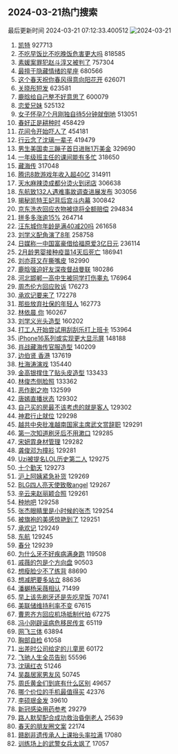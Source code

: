 ## 2024-03-21热门搜索 
最后更新时间 2024-03-21 07:12:33.400512 
![2024-03-21](https://imgs-storage.s3.us-east-005.backblazeb2.com/20240321/2024-03-21.png?versionId=4_z8fbbed132d73df8689c40f13_f111865eb56daf106_d20240320_m231232_c005_v0501018_t0044_u01710976352950) 
1. [凯特](https://s.weibo.com/weibo?q=%E5%87%AF%E7%89%B9&t=31&band_rank=29&Refer=top) 927713
1. [不吃早饭比不吃晚饭危害更大吗](https://s.weibo.com/weibo?q=%23%E4%B8%8D%E5%90%83%E6%97%A9%E9%A5%AD%E6%AF%94%E4%B8%8D%E5%90%83%E6%99%9A%E9%A5%AD%E5%8D%B1%E5%AE%B3%E6%9B%B4%E5%A4%A7%E5%90%97%23&t=31&band_rank=49&Refer=top) 818585
1. [素媛案罪犯赵斗淳又被判了](https://s.weibo.com/weibo?q=%23%E7%B4%A0%E5%AA%9B%E6%A1%88%E7%BD%AA%E7%8A%AF%E8%B5%B5%E6%96%97%E6%B7%B3%E5%8F%88%E8%A2%AB%E5%88%A4%E4%BA%86%23&t=31&band_rank=1&Refer=top) 757304
1. [最擅于隐藏情绪的星座](https://s.weibo.com/weibo?q=%E6%9C%80%E6%93%85%E4%BA%8E%E9%9A%90%E8%97%8F%E6%83%85%E7%BB%AA%E7%9A%84%E6%98%9F%E5%BA%A7&t=31&band_rank=2&Refer=top) 680566
1. [这个春天祝你春风得意向阳花开](https://s.weibo.com/weibo?q=%23%E8%BF%99%E4%B8%AA%E6%98%A5%E5%A4%A9%E7%A5%9D%E4%BD%A0%E6%98%A5%E9%A3%8E%E5%BE%97%E6%84%8F%E5%90%91%E9%98%B3%E8%8A%B1%E5%BC%80%23&t=31&band_rank=3&Refer=top) 626071
1. [关晓彤短发](https://s.weibo.com/weibo?q=%E5%85%B3%E6%99%93%E5%BD%A4%E7%9F%AD%E5%8F%91&t=31&band_rank=4&Refer=top) 623581
1. [鹿晗给自己整不好意思了](https://s.weibo.com/weibo?q=%23%E9%B9%BF%E6%99%97%E7%BB%99%E8%87%AA%E5%B7%B1%E6%95%B4%E4%B8%8D%E5%A5%BD%E6%84%8F%E6%80%9D%E4%BA%86%23&t=31&band_rank=5&Refer=top) 600079
1. [恋爱兄妹](https://s.weibo.com/weibo?q=%23%E6%81%8B%E7%88%B1%E5%85%84%E5%A6%B9%23&t=31&band_rank=6&Refer=top) 525132
1. [女子怀孕7个月刚独自待5分钟就倒地](https://s.weibo.com/weibo?q=%23%E5%A5%B3%E5%AD%90%E6%80%80%E5%AD%957%E4%B8%AA%E6%9C%88%E5%88%9A%E7%8B%AC%E8%87%AA%E5%BE%855%E5%88%86%E9%92%9F%E5%B0%B1%E5%80%92%E5%9C%B0%23&t=31&band_rank=7&Refer=top) 513051
1. [春好正是耕种时](https://s.weibo.com/weibo?q=%23%E6%98%A5%E5%A5%BD%E6%AD%A3%E6%98%AF%E8%80%95%E7%A7%8D%E6%97%B6%23&t=31&band_rank=3&Refer=top) 458429
1. [花间令开始吓人了](https://s.weibo.com/weibo?q=%23%E8%8A%B1%E9%97%B4%E4%BB%A4%E5%BC%80%E5%A7%8B%E5%90%93%E4%BA%BA%E4%BA%86%23&t=31&band_rank=19&Refer=top) 454181
1. [行云念了沈璃一辈子](https://s.weibo.com/weibo?q=%23%E8%A1%8C%E4%BA%91%E5%BF%B5%E4%BA%86%E6%B2%88%E7%92%83%E4%B8%80%E8%BE%88%E5%AD%90%23&t=31&band_rank=8&Refer=top) 419479
1. [男生美国卖三蹦子首日进账1万美金](https://s.weibo.com/weibo?q=%23%E7%94%B7%E7%94%9F%E7%BE%8E%E5%9B%BD%E5%8D%96%E4%B8%89%E8%B9%A6%E5%AD%90%E9%A6%96%E6%97%A5%E8%BF%9B%E8%B4%A61%E4%B8%87%E7%BE%8E%E9%87%91%23&t=31&band_rank=30&Refer=top) 329690
1. [一年级班主任的课间能有多忙](https://s.weibo.com/weibo?q=%23%E4%B8%80%E5%B9%B4%E7%BA%A7%E7%8F%AD%E4%B8%BB%E4%BB%BB%E7%9A%84%E8%AF%BE%E9%97%B4%E8%83%BD%E6%9C%89%E5%A4%9A%E5%BF%99%23&t=31&band_rank=9&Refer=top) 318650
1. [藏海传](https://s.weibo.com/weibo?q=%E8%97%8F%E6%B5%B7%E4%BC%A0&t=31&band_rank=10&Refer=top) 317048
1. [腾讯8款游戏年收入超40亿](https://s.weibo.com/weibo?q=%23%E8%85%BE%E8%AE%AF8%E6%AC%BE%E6%B8%B8%E6%88%8F%E5%B9%B4%E6%94%B6%E5%85%A5%E8%B6%8540%E4%BA%BF%23&t=31&band_rank=17&Refer=top) 314911
1. [天水麻辣烫成都分烫火到闭店](https://s.weibo.com/weibo?q=%23%E5%A4%A9%E6%B0%B4%E9%BA%BB%E8%BE%A3%E7%83%AB%E6%88%90%E9%83%BD%E5%88%86%E7%83%AB%E7%81%AB%E5%88%B0%E9%97%AD%E5%BA%97%23&t=31&band_rank=25&Refer=top) 306638
1. [东航致132人遇难事故调查进展发布](https://s.weibo.com/weibo?q=%23%E4%B8%9C%E8%88%AA%E8%87%B4132%E4%BA%BA%E9%81%87%E9%9A%BE%E4%BA%8B%E6%95%85%E8%B0%83%E6%9F%A5%E8%BF%9B%E5%B1%95%E5%8F%91%E5%B8%83%23&t=31&band_rank=11&Refer=top) 303056
1. [揭秘凯特王妃背后宫斗内幕](https://s.weibo.com/weibo?q=%23%E6%8F%AD%E7%A7%98%E5%87%AF%E7%89%B9%E7%8E%8B%E5%A6%83%E8%83%8C%E5%90%8E%E5%AE%AB%E6%96%97%E5%86%85%E5%B9%95%23&t=31&band_rank=12&Refer=top) 300842
1. [京东洗衣回应衣物被烧将全额赔偿](https://s.weibo.com/weibo?q=%23%E4%BA%AC%E4%B8%9C%E6%B4%97%E8%A1%A3%E5%9B%9E%E5%BA%94%E8%A1%A3%E7%89%A9%E8%A2%AB%E7%83%A7%E5%B0%86%E5%85%A8%E9%A2%9D%E8%B5%94%E5%81%BF%23&t=31&band_rank=13&Refer=top) 294834
1. [拼多多涨逾15%](https://s.weibo.com/weibo?q=%23%E6%8B%BC%E5%A4%9A%E5%A4%9A%E6%B6%A8%E9%80%BE15%25%23&t=31&band_rank=14&Refer=top) 264714
1. [汪东城你年龄是满40减20吗](https://s.weibo.com/weibo?q=%23%E6%B1%AA%E4%B8%9C%E5%9F%8E%E4%BD%A0%E5%B9%B4%E9%BE%84%E6%98%AF%E6%BB%A140%E5%87%8F20%E5%90%97%23&t=31&band_rank=15&Refer=top) 261658
1. [刘学义配角演了8年](https://s.weibo.com/weibo?q=%23%E5%88%98%E5%AD%A6%E4%B9%89%E9%85%8D%E8%A7%92%E6%BC%94%E4%BA%868%E5%B9%B4%23&t=31&band_rank=17&Refer=top) 258758
1. [日媒称一中国富豪借给福原爱3亿日元](https://s.weibo.com/weibo?q=%23%E6%97%A5%E5%AA%92%E7%A7%B0%E4%B8%80%E4%B8%AD%E5%9B%BD%E5%AF%8C%E8%B1%AA%E5%80%9F%E7%BB%99%E7%A6%8F%E5%8E%9F%E7%88%B13%E4%BA%BF%E6%97%A5%E5%85%83%23&t=31&band_rank=16&Refer=top) 236114
1. [2月龄男婴接种疫苗14天后死亡](https://s.weibo.com/weibo?q=%232%E6%9C%88%E9%BE%84%E7%94%B7%E5%A9%B4%E6%8E%A5%E7%A7%8D%E7%96%AB%E8%8B%9714%E5%A4%A9%E5%90%8E%E6%AD%BB%E4%BA%A1%23&t=31&band_rank=18&Refer=top) 186941
1. [刘亦菲又在撕嘴皮](https://s.weibo.com/weibo?q=%23%E5%88%98%E4%BA%A6%E8%8F%B2%E5%8F%88%E5%9C%A8%E6%92%95%E5%98%B4%E7%9A%AE%23&t=31&band_rank=19&Refer=top) 182990
1. [鹿晗强迫好友深夜督战曼联](https://s.weibo.com/weibo?q=%E9%B9%BF%E6%99%97%E5%BC%BA%E8%BF%AB%E5%A5%BD%E5%8F%8B%E6%B7%B1%E5%A4%9C%E7%9D%A3%E6%88%98%E6%9B%BC%E8%81%94&t=31&band_rank=20&Refer=top) 180286
1. [河北邯郸一高中生被同学打伤睾丸](https://s.weibo.com/weibo?q=%23%E6%B2%B3%E5%8C%97%E9%82%AF%E9%83%B8%E4%B8%80%E9%AB%98%E4%B8%AD%E7%94%9F%E8%A2%AB%E5%90%8C%E5%AD%A6%E6%89%93%E4%BC%A4%E7%9D%BE%E4%B8%B8%23&t=31&band_rank=21&Refer=top) 176964
1. [周杰伦方回应败诉](https://s.weibo.com/weibo?q=%23%E5%91%A8%E6%9D%B0%E4%BC%A6%E6%96%B9%E5%9B%9E%E5%BA%94%E8%B4%A5%E8%AF%89%23&t=31&band_rank=15&Refer=top) 176273
1. [承欢记要来了](https://s.weibo.com/weibo?q=%23%E6%89%BF%E6%AC%A2%E8%AE%B0%E8%A6%81%E6%9D%A5%E4%BA%86%23&t=31&band_rank=22&Refer=top) 172278
1. [那些放弃社保的年轻人](https://s.weibo.com/weibo?q=%23%E9%82%A3%E4%BA%9B%E6%94%BE%E5%BC%83%E7%A4%BE%E4%BF%9D%E7%9A%84%E5%B9%B4%E8%BD%BB%E4%BA%BA%23&t=31&band_rank=12&Refer=top) 162773
1. [林依晨 你](https://s.weibo.com/weibo?q=%E6%9E%97%E4%BE%9D%E6%99%A8%20%E4%BD%A0&t=31&band_rank=23&Refer=top) 160267
1. [刘学义光头造型](https://s.weibo.com/weibo?q=%E5%88%98%E5%AD%A6%E4%B9%89%E5%85%89%E5%A4%B4%E9%80%A0%E5%9E%8B&t=31&band_rank=24&Refer=top) 160202
1. [打工人开始尝试用刮刮乐打上班卡](https://s.weibo.com/weibo?q=%23%E6%89%93%E5%B7%A5%E4%BA%BA%E5%BC%80%E5%A7%8B%E5%B0%9D%E8%AF%95%E7%94%A8%E5%88%AE%E5%88%AE%E4%B9%90%E6%89%93%E4%B8%8A%E7%8F%AD%E5%8D%A1%23&t=31&band_rank=35&Refer=top) 153964
1. [iPhone16系列或实现更大显示屏](https://s.weibo.com/weibo?q=%23iPhone16%E7%B3%BB%E5%88%97%E6%88%96%E5%AE%9E%E7%8E%B0%E6%9B%B4%E5%A4%A7%E6%98%BE%E7%A4%BA%E5%B1%8F%23&t=31&band_rank=25&Refer=top) 148188
1. [肖战藏海传官服造型](https://s.weibo.com/weibo?q=%23%E8%82%96%E6%88%98%E8%97%8F%E6%B5%B7%E4%BC%A0%E5%AE%98%E6%9C%8D%E9%80%A0%E5%9E%8B%23&t=31&band_rank=26&Refer=top) 140209
1. [边伯贤 香港](https://s.weibo.com/weibo?q=%E8%BE%B9%E4%BC%AF%E8%B4%A4%20%E9%A6%99%E6%B8%AF&t=31&band_rank=27&Refer=top) 137619
1. [杜海涛演戏](https://s.weibo.com/weibo?q=%23%E6%9D%9C%E6%B5%B7%E6%B6%9B%E6%BC%94%E6%88%8F%23&t=31&band_rank=28&Refer=top) 135440
1. [金高银撑住了贴头皮造型](https://s.weibo.com/weibo?q=%23%E9%87%91%E9%AB%98%E9%93%B6%E6%92%91%E4%BD%8F%E4%BA%86%E8%B4%B4%E5%A4%B4%E7%9A%AE%E9%80%A0%E5%9E%8B%23&t=31&band_rank=14&Refer=top) 133433
1. [林俊杰侧脸照](https://s.weibo.com/weibo?q=%23%E6%9E%97%E4%BF%8A%E6%9D%B0%E4%BE%A7%E8%84%B8%E7%85%A7%23&t=31&band_rank=29&Refer=top) 133362
1. [恶作剧之吻](https://s.weibo.com/weibo?q=%E6%81%B6%E4%BD%9C%E5%89%A7%E4%B9%8B%E5%90%BB&t=31&band_rank=31&Refer=top) 132599
1. [唐嫣直播状态](https://s.weibo.com/weibo?q=%E5%94%90%E5%AB%A3%E7%9B%B4%E6%92%AD%E7%8A%B6%E6%80%81&t=31&band_rank=32&Refer=top) 129302
1. [自己买的房最不该考虑的就是客人](https://s.weibo.com/weibo?q=%23%E8%87%AA%E5%B7%B1%E4%B9%B0%E7%9A%84%E6%88%BF%E6%9C%80%E4%B8%8D%E8%AF%A5%E8%80%83%E8%99%91%E7%9A%84%E5%B0%B1%E6%98%AF%E5%AE%A2%E4%BA%BA%23&t=31&band_rank=33&Refer=top) 129302
1. [神君行止就位](https://s.weibo.com/weibo?q=%23%E7%A5%9E%E5%90%9B%E8%A1%8C%E6%AD%A2%E5%B0%B1%E4%BD%8D%23&t=31&band_rank=34&Refer=top) 129298
1. [越共中央批准越南国家主席武文赏辞职](https://s.weibo.com/weibo?q=%23%E8%B6%8A%E5%85%B1%E4%B8%AD%E5%A4%AE%E6%89%B9%E5%87%86%E8%B6%8A%E5%8D%97%E5%9B%BD%E5%AE%B6%E4%B8%BB%E5%B8%AD%E6%AD%A6%E6%96%87%E8%B5%8F%E8%BE%9E%E8%81%8C%23&t=31&band_rank=36&Refer=top) 129291
1. [第一次知道刷牙后不用漱口](https://s.weibo.com/weibo?q=%23%E7%AC%AC%E4%B8%80%E6%AC%A1%E7%9F%A5%E9%81%93%E5%88%B7%E7%89%99%E5%90%8E%E4%B8%8D%E7%94%A8%E6%BC%B1%E5%8F%A3%23&t=31&band_rank=37&Refer=top) 129285
1. [宋妍霏身材管理](https://s.weibo.com/weibo?q=%23%E5%AE%8B%E5%A6%8D%E9%9C%8F%E8%BA%AB%E6%9D%90%E7%AE%A1%E7%90%86%23&t=31&band_rank=38&Refer=top) 129282
1. [龚俊邓为撞衫](https://s.weibo.com/weibo?q=%23%E9%BE%9A%E4%BF%8A%E9%82%93%E4%B8%BA%E6%92%9E%E8%A1%AB%23&t=31&band_rank=39&Refer=top) 129281
1. [Uzi被提名LOL历史第二人](https://s.weibo.com/weibo?q=%23Uzi%E8%A2%AB%E6%8F%90%E5%90%8DLOL%E5%8E%86%E5%8F%B2%E7%AC%AC%E4%BA%8C%E4%BA%BA%23&t=31&band_rank=40&Refer=top) 129275
1. [十个勤天](https://s.weibo.com/weibo?q=%E5%8D%81%E4%B8%AA%E5%8B%A4%E5%A4%A9&t=31&band_rank=41&Refer=top) 129273
1. [沪上阿姨紧急补货](https://s.weibo.com/weibo?q=%23%E6%B2%AA%E4%B8%8A%E9%98%BF%E5%A7%A8%E7%B4%A7%E6%80%A5%E8%A1%A5%E8%B4%A7%23&t=31&band_rank=42&Refer=top) 129269
1. [BLG四人亮天使致敬angel](https://s.weibo.com/weibo?q=%23BLG%E5%9B%9B%E4%BA%BA%E4%BA%AE%E5%A4%A9%E4%BD%BF%E8%87%B4%E6%95%ACangel%23&t=31&band_rank=43&Refer=top) 129267
1. [辛云来赵丽颖合照](https://s.weibo.com/weibo?q=%23%E8%BE%9B%E4%BA%91%E6%9D%A5%E8%B5%B5%E4%B8%BD%E9%A2%96%E5%90%88%E7%85%A7%23&t=31&band_rank=44&Refer=top) 129261
1. [种地吧](https://s.weibo.com/weibo?q=%E7%A7%8D%E5%9C%B0%E5%90%A7&t=31&band_rank=45&Refer=top) 129258
1. [张杰眼睛里是小时候的张杰](https://s.weibo.com/weibo?q=%23%E5%BC%A0%E6%9D%B0%E7%9C%BC%E7%9D%9B%E9%87%8C%E6%98%AF%E5%B0%8F%E6%97%B6%E5%80%99%E7%9A%84%E5%BC%A0%E6%9D%B0%23&t=31&band_rank=46&Refer=top) 129254
1. [被旗袍的美感惊艳到了](https://s.weibo.com/weibo?q=%23%E8%A2%AB%E6%97%97%E8%A2%8D%E7%9A%84%E7%BE%8E%E6%84%9F%E6%83%8A%E8%89%B3%E5%88%B0%E4%BA%86%23&t=31&band_rank=47&Refer=top) 129251
1. [承欢记](https://s.weibo.com/weibo?q=%E6%89%BF%E6%AC%A2%E8%AE%B0&t=31&band_rank=48&Refer=top) 129249
1. [东航](https://s.weibo.com/weibo?q=%E4%B8%9C%E8%88%AA&t=31&band_rank=49&Refer=top) 129245
1. [春分](https://s.weibo.com/weibo?q=%E6%98%A5%E5%88%86&t=31&band_rank=50&Refer=top) 129239
1. [为什么牙不好疾病满身跑](https://s.weibo.com/weibo?q=%23%E4%B8%BA%E4%BB%80%E4%B9%88%E7%89%99%E4%B8%8D%E5%A5%BD%E7%96%BE%E7%97%85%E6%BB%A1%E8%BA%AB%E8%B7%91%23&t=31&band_rank=50&Refer=top) 119508
1. [戚薇的包是个方向盘](https://s.weibo.com/weibo?q=%23%E6%88%9A%E8%96%87%E7%9A%84%E5%8C%85%E6%98%AF%E4%B8%AA%E6%96%B9%E5%90%91%E7%9B%98%23&t=31&band_rank=46&Refer=top) 90503
1. [想瘦脸少不了练背](https://s.weibo.com/weibo?q=%E6%83%B3%E7%98%A6%E8%84%B8%E5%B0%91%E4%B8%8D%E4%BA%86%E7%BB%83%E8%83%8C&t=31&band_rank=31&Refer=top) 88690
1. [想减肥要多站立](https://s.weibo.com/weibo?q=%E6%83%B3%E5%87%8F%E8%82%A5%E8%A6%81%E5%A4%9A%E7%AB%99%E7%AB%8B&t=31&band_rank=47&Refer=top) 88636
1. [潘樾杨采薇相认](https://s.weibo.com/weibo?q=%23%E6%BD%98%E6%A8%BE%E6%9D%A8%E9%87%87%E8%96%87%E7%9B%B8%E8%AE%A4%23&t=31&band_rank=49&Refer=top) 71499
1. [早上该先刷牙还是先吃早饭](https://s.weibo.com/weibo?q=%23%E6%97%A9%E4%B8%8A%E8%AF%A5%E5%85%88%E5%88%B7%E7%89%99%E8%BF%98%E6%98%AF%E5%85%88%E5%90%83%E6%97%A9%E9%A5%AD%23&t=31&band_rank=48&Refer=top) 70741
1. [美联储维持利率不变](https://s.weibo.com/weibo?q=%23%E7%BE%8E%E8%81%94%E5%82%A8%E7%BB%B4%E6%8C%81%E5%88%A9%E7%8E%87%E4%B8%8D%E5%8F%98%23&t=31&band_rank=28&Refer=top) 67615
1. [曹恩齐方回应机场抵制代拍](https://s.weibo.com/weibo?q=%23%E6%9B%B9%E6%81%A9%E9%BD%90%E6%96%B9%E5%9B%9E%E5%BA%94%E6%9C%BA%E5%9C%BA%E6%8A%B5%E5%88%B6%E4%BB%A3%E6%8B%8D%23&t=31&band_rank=32&Refer=top) 67275
1. [冯小刚辟谣病危移民传言](https://s.weibo.com/weibo?q=%23%E5%86%AF%E5%B0%8F%E5%88%9A%E8%BE%9F%E8%B0%A3%E7%97%85%E5%8D%B1%E7%A7%BB%E6%B0%91%E4%BC%A0%E8%A8%80%23&t=31&band_rank=31&Refer=top) 65119
1. [网飞三体](https://s.weibo.com/weibo?q=%23%E7%BD%91%E9%A3%9E%E4%B8%89%E4%BD%93%23&t=31&band_rank=45&Refer=top) 63894
1. [胸部自检](https://s.weibo.com/weibo?q=%E8%83%B8%E9%83%A8%E8%87%AA%E6%A3%80&t=31&band_rank=31&Refer=top) 61058
1. [出差时公司给定的儿童房](https://s.weibo.com/weibo?q=%E5%87%BA%E5%B7%AE%E6%97%B6%E5%85%AC%E5%8F%B8%E7%BB%99%E5%AE%9A%E7%9A%84%E5%84%BF%E7%AB%A5%E6%88%BF&t=31&band_rank=35&Refer=top) 60172
1. [飞驰人生全员告别](https://s.weibo.com/weibo?q=%23%E9%A3%9E%E9%A9%B0%E4%BA%BA%E7%94%9F%E5%85%A8%E5%91%98%E5%91%8A%E5%88%AB%23&t=31&band_rank=50&Refer=top) 55596
1. [沈璃红衣](https://s.weibo.com/weibo?q=%23%E6%B2%88%E7%92%83%E7%BA%A2%E8%A1%A3%23&t=31&band_rank=41&Refer=top) 51246
1. [吴磊居家男友风](https://s.weibo.com/weibo?q=%23%E5%90%B4%E7%A3%8A%E5%B1%85%E5%AE%B6%E7%94%B7%E5%8F%8B%E9%A3%8E%23&t=31&band_rank=48&Refer=top) 50745
1. [周氏黄金们到底有什么区别](https://s.weibo.com/weibo?q=%23%E5%91%A8%E6%B0%8F%E9%BB%84%E9%87%91%E4%BB%AC%E5%88%B0%E5%BA%95%E6%9C%89%E4%BB%80%E4%B9%88%E5%8C%BA%E5%88%AB%23&t=31&band_rank=39&Refer=top) 49657
1. [哪个价位的手机最值得买](https://s.weibo.com/weibo?q=%23%E5%93%AA%E4%B8%AA%E4%BB%B7%E4%BD%8D%E7%9A%84%E6%89%8B%E6%9C%BA%E6%9C%80%E5%80%BC%E5%BE%97%E4%B9%B0%23&t=31&band_rank=50&Refer=top) 42376
1. [李硕珉金发](https://s.weibo.com/weibo?q=%E6%9D%8E%E7%A1%95%E7%8F%89%E9%87%91%E5%8F%91&t=31&band_rank=49&Refer=top) 39610
1. [新冠感染用药参考](https://s.weibo.com/weibo?q=%E6%96%B0%E5%86%A0%E6%84%9F%E6%9F%93%E7%94%A8%E8%8D%AF%E5%8F%82%E8%80%83&t=31&band_rank=40&Refer=top) 29279
1. [路人默契配合成功救治昏倒老人](https://s.weibo.com/weibo?q=%23%E8%B7%AF%E4%BA%BA%E9%BB%98%E5%A5%91%E9%85%8D%E5%90%88%E6%88%90%E5%8A%9F%E6%95%91%E6%B2%BB%E6%98%8F%E5%80%92%E8%80%81%E4%BA%BA%23&t=31&band_rank=50&Refer=top) 25639
1. [春天的朋友圈文案](https://s.weibo.com/weibo?q=%23%E6%98%A5%E5%A4%A9%E7%9A%84%E6%9C%8B%E5%8F%8B%E5%9C%88%E6%96%87%E6%A1%88%23&t=31&band_rank=50&Refer=top) 22174
1. [赣剧非遗传承人上课抬头率拉满](https://s.weibo.com/weibo?q=%23%E8%B5%A3%E5%89%A7%E9%9D%9E%E9%81%97%E4%BC%A0%E6%89%BF%E4%BA%BA%E4%B8%8A%E8%AF%BE%E6%8A%AC%E5%A4%B4%E7%8E%87%E6%8B%89%E6%BB%A1%23&t=31&band_rank=49&Refer=top) 17080
1. [训练场上的武警女兵太飒了](https://s.weibo.com/weibo?q=%23%E8%AE%AD%E7%BB%83%E5%9C%BA%E4%B8%8A%E7%9A%84%E6%AD%A6%E8%AD%A6%E5%A5%B3%E5%85%B5%E5%A4%AA%E9%A3%92%E4%BA%86%23&t=31&band_rank=50&Refer=top) 17057
